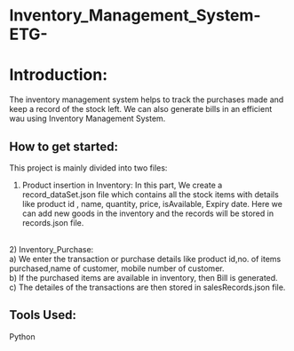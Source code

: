 # Inventory_Management_System-ETG-

# Introduction:
  The inventory management system helps to track the purchases made and keep a record of the stock left. We can also generate bills in an efficient wau using Inventory Management   System.

## How to get started:
  This project is mainly divided into two files:

  1) Product insertion in Inventory: 
      In this part, We create a record_dataSet.json file which contains all the stock items with details like product id , name, quantity, price,        isAvailable, Expiry date.       Here we can add new goods in the inventory and the records will be stored in records.json file.
<br />
  2) Inventory_Purchase:<br />
    a) We enter the transaction or purchase details like product id,no. of items purchased,name of customer, mobile number of customer.<br />
    b) If the purchased items are available in inventory, then Bill is generated.<br />
    c) The detailes of the transactions are then stored in salesRecords.json file.<br />

## Tools Used:
   
   Python
